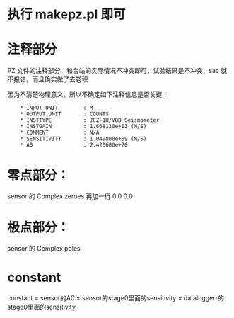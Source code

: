 # 执行 makepz.pl 即可
# 注释部分

PZ 文件的注释部分，和台站的实际情况不冲突即可，试验结果是不冲突，sac 就不报错，而且确实做了去卷积

因为不清楚物理意义，所以不确定如下注释信息是否关键：
````
    * INPUT UNIT        : M
    * OUTPUT UNIT       : COUNTS
    * INSTTYPE          : JCZ-1H/VBB Seismometer
    * INSTGAIN          : 1.668130e+03 (M/S)
    * COMMENT           : N/A
    * SENSITIVITY       : 1.049800e+09 (M/S)
    * A0                : 2.420600e+20
````
# 零点部分：

sensor 的 Complex zeroes 再加一行 0.0 0.0

# 极点部分：

sensor 的 Complex poles

# constant

constant = sensor的A0 × sensor的stage0里面的sensitivity × dataloggerr的stage0里面的sensitivity
